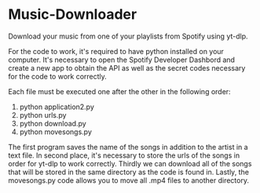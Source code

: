 # Music-Downloader
Download your music from one of your playlists from Spotify using yt-dlp.

For the code to work, it's required to have python installed on your computer.
It's necessary to open the Spotify Developer Dashbord and create a new app to obtain the API as well as the secret codes necessary for the code to work correctly.

Each file must be executed one after the other in the following order:
  1. python application2.py
  2. python urls.py
  3. python download.py
  4. python movesongs.py

The first program saves the name of the songs in addition to the artist in a text file. In second place, it's necessary to store the urls of the songs in order for yt-dlp to work correctly.
Thirdly we can download all of the songs that will be stored in the same directory as the code is found in. Lastly, the movesongs.py code allows you to move all .mp4 files to another directory.
